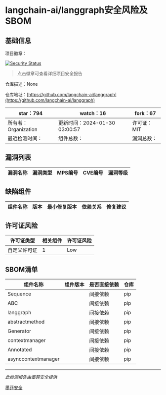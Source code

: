 # langchain-ai/langgraph安全风险及SBOM

## 基础信息

项目徽章：

[![Security Status](https://www.murphysec.com/platform3/v31/badge/1752049078691442688.svg)](https://www.murphysec.com/console/report/1752048799216578560/1752049078691442688)

> 点击徽章可查看详细项目安全报告

仓库描述：None

仓库地址：[https://github.com/langchain-ai/langgraph](https://github.com/langchain-ai/langgraph)

| star：794 | watch：16 | fork：67 |
| ----------- | -------------- | ------------ |
| 所有者：Organization | 更新时间：2024-01-30 03:00:57 | 许可证：MIT |
| 最近检测时间： | 组件总数： | 漏洞总数： |




## 漏洞列表

| 漏洞名称 | 漏洞类型 | MPS编号 | CVE编号 | 漏洞等级 |
| ------- | ------ | ------- | ------ | ----- |





## 缺陷组件

| 组件名称 | 版本 | 最小修复版本 | 依赖关系 | 修复建议 |
| -------- | ---- | ------------ | -------- | -------- |





## 许可证风险

| 许可证类型 | 相关组件 | 许可证风险 |
| ---------- | -------- | ---------- |
|自定义许可证|1|Low|




## SBOM清单

| 组件名称 | 组件版本 | 是否直接依赖 | 仓库 |
| -------- | -------- | ------------ | ---- |
|Sequence||间接依赖|pip|
|ABC||间接依赖|pip|
|langgraph||间接依赖|pip|
|abstractmethod||间接依赖|pip|
|Generator||间接依赖|pip|
|contextmanager||间接依赖|pip|
|Annotated||间接依赖|pip|
|asynccontextmanager||间接依赖|pip|


------

*此检测报告由墨菲安全提供*

[墨菲安全](www.murphysec.com)